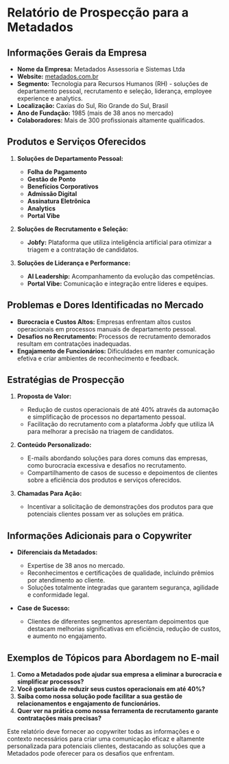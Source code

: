 # Relatório de Prospecção para a Metadados

## Informações Gerais da Empresa
- **Nome da Empresa:** Metadados Assessoria e Sistemas Ltda
- **Website:** [metadados.com.br](http://www.metadados.com.br)
- **Segmento:** Tecnologia para Recursos Humanos (RH) - soluções de departamento pessoal, recrutamento e seleção, liderança, employee experience e analytics.
- **Localização:** Caxias do Sul, Rio Grande do Sul, Brasil
- **Ano de Fundação:** 1985 (mais de 38 anos no mercado)
- **Colaboradores:** Mais de 300 profissionais altamente qualificados.

## Produtos e Serviços Oferecidos
1. **Soluções de Departamento Pessoal:**
   - **Folha de Pagamento**
   - **Gestão de Ponto**
   - **Benefícios Corporativos**
   - **Admissão Digital**
   - **Assinatura Eletrônica**
   - **Analytics**
   - **Portal Vibe**
  
2. **Soluções de Recrutamento e Seleção:**
   - **Jobfy:** Plataforma que utiliza inteligência artificial para otimizar a triagem e a contratação de candidatos.

3. **Soluções de Liderança e Performance:**
   - **AI Leadership:** Acompanhamento da evolução das competências.
   - **Portal Vibe:** Comunicação e integração entre líderes e equipes.

## Problemas e Dores Identificadas no Mercado
- **Burocracia e Custos Altos:** Empresas enfrentam altos custos operacionais em processos manuais de departamento pessoal.
- **Desafios no Recrutamento:** Processos de recrutamento demorados resultam em contratações inadequadas.
- **Engajamento de Funcionários:** Dificuldades em manter comunicação efetiva e criar ambientes de reconhecimento e feedback.

## Estratégias de Prospecção
1. **Proposta de Valor:**
   - Redução de custos operacionais de até 40% através da automação e simplificação de processos no departamento pessoal.
   - Facilitação do recrutamento com a plataforma Jobfy que utiliza IA para melhorar a precisão na triagem de candidatos.

2. **Conteúdo Personalizado:**
   - E-mails abordando soluções para dores comuns das empresas, como burocracia excessiva e desafios no recrutamento.
   - Compartilhamento de casos de sucesso e depoimentos de clientes sobre a eficiência dos produtos e serviços oferecidos.

3. **Chamadas Para Ação:**
   - Incentivar a solicitação de demonstrações dos produtos para que potenciais clientes possam ver as soluções em prática.

## Informações Adicionais para o Copywriter
- **Diferenciais da Metadados:**
   - Expertise de 38 anos no mercado.
   - Reconhecimentos e certificações de qualidade, incluindo prêmios por atendimento ao cliente.
   - Soluções totalmente integradas que garantem segurança, agilidade e conformidade legal.

- **Case de Sucesso:**
   - Clientes de diferentes segmentos apresentam depoimentos que destacam melhorias significativas em eficiência, redução de custos, e aumento no engajamento.

## Exemplos de Tópicos para Abordagem no E-mail
1. **Como a Metadados pode ajudar sua empresa a eliminar a burocracia e simplificar processos?**
2. **Você gostaria de reduzir seus custos operacionais em até 40%?**
3. **Saiba como nossa solução pode facilitar a sua gestão de relacionamentos e engajamento de funcionários.**
4. **Quer ver na prática como nossa ferramenta de recrutamento garante contratações mais precisas?**

Este relatório deve fornecer ao copywriter todas as informações e o contexto necessários para criar uma comunicação eficaz e altamente personalizada para potenciais clientes, destacando as soluções que a Metadados pode oferecer para os desafios que enfrentam.